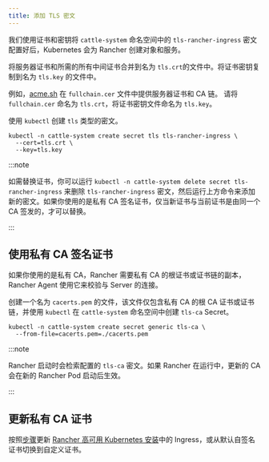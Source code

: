 ```yaml
---
title: 添加 TLS 密文
---
```


<head>
  <link rel="canonical" href="https://ranchermanager.docs.rancher.com/zh/getting-started/installation-and-upgrade/resources/add-tls-secrets"/>
</head>

我们使用证书和密钥将 `cattle-system` 命名空间中的 `tls-rancher-ingress` 密文配置好后，Kubernetes 会为 Rancher 创建对象和服务。

将服务器证书和所需的所有中间证书合并到名为 `tls.crt`的文件中。将证书密钥复制到名为 `tls.key` 的文件中。

例如，[acme.sh](https://acme.sh) 在 `fullchain.cer` 文件中提供服务器证书和 CA 链。
请将 `fullchain.cer` 命名为 `tls.crt`，将证书密钥文件命名为 `tls.key`。

使用 `kubectl` 创建 `tls` 类型的密文。

```
kubectl -n cattle-system create secret tls tls-rancher-ingress \
  --cert=tls.crt \
  --key=tls.key
```

:::note

如需替换证书，你可以运行 `kubectl -n cattle-system delete secret tls-rancher-ingress` 来删除 `tls-rancher-ingress` 密文，然后运行上方命令来添加新的密文。如果你使用的是私有 CA 签名证书，仅当新证书与当前证书是由同一个 CA 签发的，才可以替换。

:::

## 使用私有 CA 签名证书

如果你使用的是私有 CA，Rancher 需要私有 CA 的根证书或证书链的副本，Rancher Agent 使用它来校验与 Server 的连接。

创建一个名为 `cacerts.pem` 的文件，该文件仅包含私有 CA 的根 CA 证书或证书链，并使用 `kubectl` 在 `cattle-system` 命名空间中创建 `tls-ca` Secret。

```
kubectl -n cattle-system create secret generic tls-ca \
  --from-file=cacerts.pem=./cacerts.pem
```

:::note

Rancher 启动时会检索配置的 `tls-ca` 密文。如果 Rancher 在运行中，更新的 CA 会在新的 Rancher Pod 启动后生效。

:::

## 更新私有 CA 证书

按照[步骤](update-rancher-certificate.md)更新 [Rancher 高可用 Kubernetes 安装](../install-upgrade-on-a-kubernetes-cluster/install-upgrade-on-a-kubernetes-cluster.md)中的 Ingress，或从默认自签名证书切换到自定义证书。
